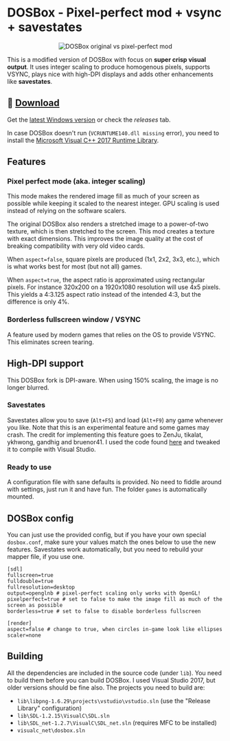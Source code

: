 # DOSBox - Pixel-perfect mod + vsync + savestates

<p align="center"><img src="https://cloud.githubusercontent.com/assets/4263742/23454383/521f32ae-fe6c-11e6-8be2-8f6471b24ed3.png" alt="DOSBox original vs pixel-perfect mod"/></p>

This is a modified version of DOSBox with focus on **super crisp visual output**. It uses integer scaling to produce homogenous pixels, supports VSYNC, plays nice with high-DPI displays and adds other enhancements like **savestates**.

## 💾 [Download](https://github.com/bladeSk/DOSBox-pixel-perfect/releases/download/r4019.2/dosbox-pixel-perfect-SVNr4019.2-win.zip)

Get the [latest Windows version](https://github.com/bladeSk/DOSBox-pixel-perfect/releases/download/r4019.2/dosbox-pixel-perfect-SVNr4019.2-win.zip) or check the _releases_ tab.

In case DOSBox doesn't run (`VCRUNTUME140.dll missing` error), you need to install the [Microsoft Visual C++ 2017 Runtime Library](https://go.microsoft.com/fwlink/?LinkId=746571).

## Features

### Pixel perfect mode (aka. integer scaling)

This mode makes the rendered image fill as much of your screen as possible while keeping it scaled to the nearest integer. GPU scaling is used instead of relying on the software scalers.

The original DOSBox also renders a stretched image to a power-of-two texture, which is then stretched to the screen. This mod creates a texture with exact dimensions. This improves the image quality at the cost of breaking compatibility with very old video cards.

When `aspect=false`, square pixels are produced (1x1, 2x2, 3x3, etc.), which is what works best for most (but not all) games.

When `aspect=true`, the aspect ratio is approximated using rectangular pixels. For instance 320x200 on a 1920x1080 resolution will use 4x5 pixels. This yields a 4:3.125 aspect ratio instead of the intended 4:3, but the difference is only 4%.

### Borderless fullscreen window / VSYNC

A feature used by modern games that relies on the OS to provide VSYNC. This eliminates screen tearing.

## High-DPI support

This DOSBox fork is DPI-aware. When using 150% scaling, the image is no longer blurred.

### Savestates

Savestates allow you to save (`Alt+F5`) and load (`Alt+F9`) any game whenever you like. Note that this is an experimental feature and some games may crash. The credit for implementing this feature goes to ZenJu, tikalat, ykhwong, gandhig and bruenor41. I used the code found [here](https://www.vogons.org/viewtopic.php?f=32&t=53116) and tweaked it to compile with Visual Studio.

### Ready to use

A configuration file with sane defaults is provided. No need to fiddle around with settings, just run it and have fun. The folder `games` is automatically mounted.

## DOSBox config

You can just use the provided config, but if you have your own special `dosbox.conf`, make sure your values match the ones below to use the new features. Savestates work automatically, but you need to rebuild your mapper file, if you use one.

	[sdl]
	fullscreen=true
	fulldouble=true
	fullresolution=desktop
	output=openglnb # pixel-perfect scaling only works with OpenGL!
	pixelperfect=true # set to false to make the image fill as much of the screen as possible
    borderless=true # set to false to disable borderless fullscreen

	[render]
	aspect=false # change to true, when circles in-game look like ellipses
	scaler=none


## Building

All the dependencies are included in the source code (under `lib`). You need to build them before you can build DOSBox. I used Visual Studio 2017, but older versions should be fine also. The projects you need to build are:

* `lib\libpng-1.6.29\projects\vstudio\vstudio.sln` (use the "Release Library" configuration)
* `lib\SDL-1.2.15\VisualC\SDL.sln`
* `lib\SDL_net-1.2.7\VisualC\SDL_net.sln` (requires MFC to be installed)
* `visualc_net\dosbox.sln`
